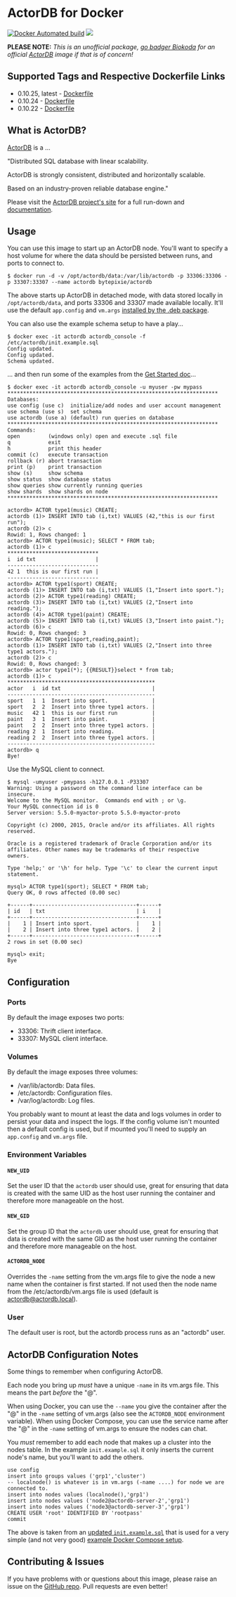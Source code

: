 # ActorDB for Docker
[![Docker Automated build](https://img.shields.io/docker/automated/bytepixie/actordb.svg?maxAge=2592000)](https://github.com/bytepixie/actordb-for-docker/tree/master/build/) [![](https://images.microbadger.com/badges/image/bytepixie/actordb.svg)](https://microbadger.com/images/bytepixie/actordb "Get your own image badge on microbadger.com")

**PLEASE NOTE:** *This is an unofficial package, [go badger Biokoda](https://github.com/biokoda/actordb/issues) for an official [ActorDB](http://www.actordb.com) image if that is of concern!*

## Supported Tags and Respective Dockerfile Links
* 0.10.25, latest - [Dockerfile](https://github.com/bytepixie/actordb-for-docker/blob/master/build/Dockerfile)
* 0.10.24 - [Dockerfile](https://github.com/bytepixie/actordb-for-docker/blob/0.10.24/build/Dockerfile)
* 0.10.22 - [Dockerfile](https://github.com/bytepixie/actordb-for-docker/blob/0.10.22/build/Dockerfile)

## What is ActorDB?
[ActorDB](http://www.actordb.com) is a ...

"Distributed SQL database with linear scalability.

ActorDB is strongly consistent, distributed and horizontally scalable.

Based on an industry-proven reliable database engine."

Please visit the [ActorDB project's site](http://www.actordb.com) for a full run-down and [documentation](http://www.actordb.com/docs-about.html).

## Usage
You can use this image to start up an ActorDB node. You'll want to specify a host volume for where the data should be persisted between runs, and ports to connect to.

    $ docker run -d -v /opt/actordb/data:/var/lib/actordb -p 33306:33306 -p 33307:33307 --name actordb bytepixie/actordb

The above starts up ActorDB in detached mode, with data stored locally in `/opt/actordb/data`, and ports 33306 and 33307 made available locally. It'll use the default `app.config` and `vm.args` [installed by the .deb package](https://github.com/biokoda/actordb/tree/master/etc).

You can also use the example schema setup to have a play...

    $ docker exec -it actordb actordb_console -f /etc/actordb/init.example.sql
    Config updated.
    Config updated.
    Schema updated.

... and then run some of the examples from the [Get Started doc](http://www.actordb.com/docs-getstarted.html)...

    $ docker exec -it actordb actordb_console -u myuser -pw mypass
    *******************************************************************
    Databases:
    use config (use c)  initialize/add nodes and user account management
    use schema (use s)  set schema
    use actordb (use a) (default) run queries on database
    *******************************************************************
    Commands:
    open         (windows only) open and execute .sql file
    q            exit
    h            print this header
    commit (c)   execute transaction
    rollback (r) abort transaction
    print (p)    print transaction
    show (s)     show schema
    show status  show database status
    show queries show currently running queries
    show shards  show shards on node
    *******************************************************************

    actordb> ACTOR type1(music) CREATE; 
    actordb (1)> INSERT INTO tab (i,txt) VALUES (42,"this is our first run");
    actordb (2)> c
    Rowid: 1, Rows changed: 1
    actordb> ACTOR type1(music); SELECT * FROM tab;
    actordb (1)> c
    *****************************
    i  id txt                   |
    -----------------------------
    42 1  this is our first run |
    -----------------------------
    actordb> ACTOR type1(sport) CREATE;
    actordb (1)> INSERT INTO tab (i,txt) VALUES (1,"Insert into sport.");
    actordb (2)> ACTOR type1(reading) CREATE;
    actordb (3)> INSERT INTO tab (i,txt) VALUES (2,"Insert into reading.");
    actordb (4)> ACTOR type1(paint) CREATE;
    actordb (5)> INSERT INTO tab (i,txt) VALUES (3,"Insert into paint.");
    actordb (6)> c
    Rowid: 0, Rows changed: 3
    actordb> ACTOR type1(sport,reading,paint);
    actordb (1)> INSERT INTO tab (i,txt) VALUES (2,"Insert into three type1 actors.");
    actordb (2)> c
    Rowid: 0, Rows changed: 3
    actordb> actor type1(*); {{RESULT}}select * from tab;
    actordb (1)> c
    ***********************************************
    actor   i  id txt                             |
    -----------------------------------------------
    sport   1  1  Insert into sport.              |
    sport   2  2  Insert into three type1 actors. |
    music   42 1  this is our first run           |
    paint   3  1  Insert into paint.              |
    paint   2  2  Insert into three type1 actors. |
    reading 2  1  Insert into reading.            |
    reading 2  2  Insert into three type1 actors. |
    -----------------------------------------------
    actordb> q
    Bye!

Use the MySQL client to connect.

    $ mysql -umyuser -pmypass -h127.0.0.1 -P33307
    Warning: Using a password on the command line interface can be insecure.
    Welcome to the MySQL monitor.  Commands end with ; or \g.
    Your MySQL connection id is 0
    Server version: 5.5.0-myactor-proto 5.5.0-myactor-proto

    Copyright (c) 2000, 2015, Oracle and/or its affiliates. All rights reserved.

    Oracle is a registered trademark of Oracle Corporation and/or its
    affiliates. Other names may be trademarks of their respective
    owners.

    Type 'help;' or '\h' for help. Type '\c' to clear the current input statement.

    mysql> ACTOR type1(sport); SELECT * FROM tab;
    Query OK, 0 rows affected (0.00 sec)

    +------+---------------------------------+------+
    | id   | txt                             | i    |
    +------+---------------------------------+------+
    |    1 | Insert into sport.              |    1 |
    |    2 | Insert into three type1 actors. |    2 |
    +------+---------------------------------+------+
    2 rows in set (0.00 sec)

    mysql> exit;
    Bye

## Configuration
### Ports
By default the image exposes two ports:

* 33306: Thrift client interface.
* 33307: MySQL client interface.

### Volumes
By default the image exposes three volumes:

* /var/lib/actordb: Data files.
* /etc/actordb: Configuration files.
* /var/log/actordb: Log files.

You probably want to mount at least the data and logs volumes in order to persist your data and inspect the logs. If the config volume isn't mounted then a default config is used, but if mounted you'll need to supply an `app.config` and `vm.args` file.

### Environment Variables

#### `NEW_UID`
Set the user ID that the `actordb` user should use, great for ensuring that data is created with the same UID as the host user running the container and therefore more manageable on the host.

#### `NEW_GID`
Set the group ID that the `actordb` user should use, great for ensuring that data is created with the same GID as the host user running the container and therefore more manageable on the host.

#### `ACTORDB_NODE`
Overrides the `-name` setting from the vm.args file to give the node a new name when the container is first started. If not used then the node name from the /etc/actordb/vm.args file is used (default is actordb@actordb.local).

### User
The default user is root, but the actordb process runs as an "actordb" user.

## ActorDB Configuration Notes
Some things to remember when configuring ActorDB.

Each node you bring up *must* have a unique `-name` in its vm.args file. This means the part *before* the "@".

When using Docker, you can use the `--name` you give the container after the "@" in the `-name` setting of vm.args (also see the `ACTORDB_NODE` environment variable).
When using Docker Compose, you can use the service name after the "@" in the `-name` setting of vm.args to ensure the nodes can chat.

You *must* remember to add each node that makes up a cluster into the nodes table. In the example `init.example.sql` it only inserts the current node's name, but you'll want to add the others.

    use config
    insert into groups values ('grp1','cluster')
    -- localnode() is whatever is in vm.args (-name ....) for node we are connected to.
    insert into nodes values (localnode(),'grp1')
    insert into nodes values ('node2@actordb-server-2','grp1')
    insert into nodes values ('node3@actordb-server-3','grp1')
    CREATE USER 'root' IDENTIFIED BY 'rootpass'
    commit

The above is taken from an [updated `init.example.sql`](https://github.com/bytepixie/actordb-for-docker/blob/master/node1/etc/init.example.sql) that is used for a very simple (and not very good) [example Docker Compose setup](https://github.com/bytepixie/actordb-for-docker/blob/master/docker-compose.yml).

## Contributing & Issues
If you have problems with or questions about this image, please raise an issue on the [GitHub repo](https://github.com/bytepixie/actordb-for-docker/issues).
Pull requests are even better!

